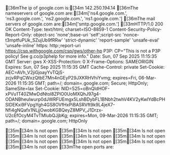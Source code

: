 [36mThe ip of google.com is:[34m 142.250.194.14
[36mThe nameservers of google.com are:[34m['ns4.google.com.', 'ns3.google.com.', 'ns2.google.com.', 'ns1.google.com.']
[36mThe mail servers of google.com are:[34m['smtp.google.com.']
[33mHTTP/1.0 200 OK
Content-Type: text/html; charset=ISO-8859-1
Content-Security-Policy-Report-Only: object-src 'none';base-uri 'self';script-src 'nonce-t3mptfuPUk_SZujUb9fRRw' 'strict-dynamic' 'report-sample' 'unsafe-eval' 'unsafe-inline' https: http:;report-uri https://csp.withgoogle.com/csp/gws/other-hp
P3P: CP="This is not a P3P policy! See g.co/p3phelp for more info."
Date: Sun, 07 Sep 2025 11:15:35 GMT
Server: gws
X-XSS-Protection: 0
X-Frame-Options: SAMEORIGIN
Expires: Sun, 07 Sep 2025 11:15:35 GMT
Cache-Control: private
Set-Cookie: AEC=AVh_V2jiGjoayYvTQjS-zcjvRPqCWxzQtbE7Mn4nGEyP29JXKRHVhiYvmg; expires=Fri, 06-Mar-2026 11:15:35 GMT; path=/; domain=.google.com; Secure; HttpOnly; SameSite=lax
Set-Cookie: NID=525=oBnQldHOF-xPVu1T40ZMwDdNtol8ZPlO0UoMXQhJ97g4-ODANBheulwurp0dJWRFUEmgx5LshBDybFL1BNbh2twhV4KV2yKwlYdBcPHSlDEKxi9FVpgYgh4GS8OVfHxPiBASRVft9k9L4jeX7-Nfi4gNQafx1NLjjOwobKGBQeyZ8MPV_J1Drzx-U2cEfOcyM4TvTMIubQJjbKg; expires=Mon, 09-Mar-2026 11:15:35 GMT; path=/; domain=.google.com; HttpOnly


[35m[34m Is not open
[35m[34m Is not open
[35m[34m Is not open
[35m[34m Is not open
[35m[34m Is not open
[35m[34m Is not open
[35m[34m Is not open
[35m[34m Is not open
[35m[34m Is not open
[35m[34m Is not open
[33mThe open ports are: